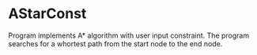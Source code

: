 # AStarConst

Program implements A* algorithm with user input constraint. The program searches for a whortest path from the start node to the end node.
